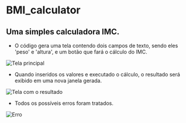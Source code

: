 # BMI_calculator
## Uma simples calculadora IMC.

- O código gera uma tela contendo dois campos de texto, sendo eles 'peso' e 'altura', e um botão que fará o cálculo do IMC.

![Tela principal](https://user-images.githubusercontent.com/101431618/179769782-81abfa90-8e48-4791-99e0-7a8314e45dd7.png)

- Quando inseridos os valores e executado o cálculo, o resultado será exibido em uma nova janela gerada.

![Tela com o resultado](https://user-images.githubusercontent.com/101431618/179770003-2438f844-8cbc-49b4-82b0-6eff45983bd0.png)

- Todos os possíveis erros foram tratados.

![Erro](https://user-images.githubusercontent.com/101431618/179770865-ed434835-bc35-46c2-b9b7-51ded7735fee.png)

